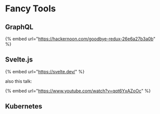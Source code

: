 # Fancy Tools

## GraphQL

{% embed url="https://hackernoon.com/goodbye-redux-26e6a27b3a0b" %}

## Svelte.js

{% embed url="https://svelte.dev/" %}

also this talk:

{% embed url="https://www.youtube.com/watch?v=qqt6YxAZoOc" %}

## Kubernetes

